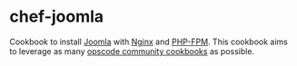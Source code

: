 chef-joomla
===========

Cookbook to install [Joomla](http://www.joomla.org/) with
[Nginx](http://nginx.org/) and
[PHP-FPM](http://php.net/manual/en/install.fpm.php).  This cookbook aims to
leverage as many [opscode community
cookbooks](http://community.opscode.com/cookbooks) as possible.